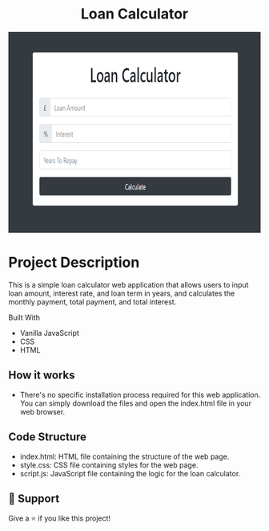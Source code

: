 <h1 align="center">Loan Calculator</h1>

<img src="./demo/img1.png" width="800" height="400">

# Project Description

This is a simple loan calculator web application that allows users to input loan amount, interest rate, and loan term in years, and calculates the monthly payment, total payment, and total interest.

Built With

- Vanilla JavaScript
- CSS
- HTML

## How it works

- There's no specific installation process required for this web application. You can simply download the files and open the index.html file in your web browser.

## Code Structure

- index.html: HTML file containing the structure of the web page.
- style.css: CSS file containing styles for the web page.
- script.js: JavaScript file containing the logic for the loan calculator.

## 🤝 Support

Give a ⭐️ if you like this project!
